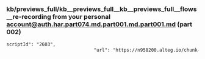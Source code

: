 ### kb/previews_full/kb__previews_full__kb__previews_full__flows__re-recording from your personal account@auth.har.part074.md.part001.md.part001.md (part 002)

```md
scriptId": "2603",
                                "url": "https://n958200.alteg.io/chunk-KO722YSM.js",
                                
```

```
